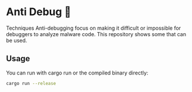 # Anti Debug 🦀

Techniques Anti-debugging focus on making it difficult or impossible for debuggers to analyze malware code. This repository shows some that can be used.

## Usage 

You can run with cargo run or the compiled binary directly:
```sh
cargo run --release
```